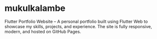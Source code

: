 # mukulkalambe
Flutter Portfolio Website – A personal portfolio built using Flutter Web to showcase my skills, projects, and experience. The site is fully responsive, modern, and hosted on GitHub Pages. 
